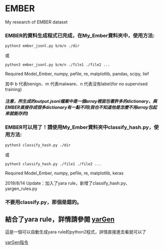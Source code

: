 # EMBER
My research of EMBER dataset

### EMBER的資料生成程式已完成，在My_Ember資料夾中，使用方法:

```
python3 ember_jsonl.py b/m/n ./dir
```
或
```
python3 ember_jsonl.py b/m/n ./file1 ./file2 ...
```
Required Model_Ember, numpy, pefile, re, matplotlib, pandas, scipy, lief

其中 b 代表benign、m 代表malware、n 代表沒有label(for no supervised training)

##### 注意，所生成的output.jsonl檔案中是一個array裡面包著許多的dictionary，與EMBER直接存成很多dictionary有一點不同(我也不知道他是怎麼不用array包起來就能存的)

### EMBER可以用了！請使用My_Ember資料夾中classify_hash.py，使用方法:
```
python3 classify_hash.py ./dir
```
或
```
python3 classify_hash.py ./file1 ./file2 ...
```
Required Model_Ember, numpy, pefile, re, matplotlib, keras

2019/8/14 Update：加入了yara rule，新增了classify_hash.py、yargen_rules.py

### 不要用classify.py，那個是錯的。

## 結合了yara rule，詳情請參閱 [yarGen](https://github.com/Neo23x0/yarGen)
這是一個可以自動生成yara rule的python2程式，詳情直接進去看就可以了

[yarGen指令](https://www.kitploit.com/2015/07/yargen-generator-for-yara-rules-for.html)
